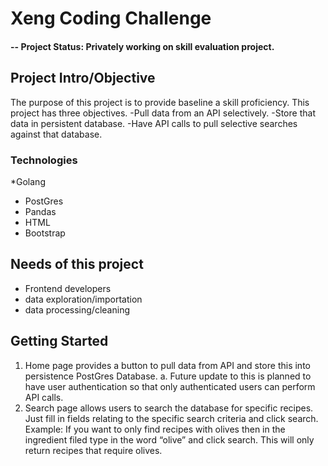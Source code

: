 # Xeng Coding Challenge

#### -- Project Status: Privately working on skill evaluation project.

## Project Intro/Objective
The purpose of this project is to provide baseline a skill proficiency. This project has three objectives.
-Pull data from an API selectively.
-Store that data in persistent database.
-Have API calls to pull selective searches against that database. 

### Technologies
*Golang
* PostGres
* Pandas
* HTML
* Bootstrap

## Needs of this project

- Frontend developers
- data exploration/importation
- data processing/cleaning

## Getting Started

1.	Home page provides a button to pull data from API and store this into persistence PostGres Database. 
a.	Future update to this is planned to have user authentication so that only authenticated users can perform API calls. 
2.	Search page allows users to search the database for specific recipes. Just fill in fields relating to the specific search criteria and click search. 
Example: If you want to only find recipes with olives then in the ingredient filed type in the word “olive” and click search. This will only return recipes that require olives. 
    
